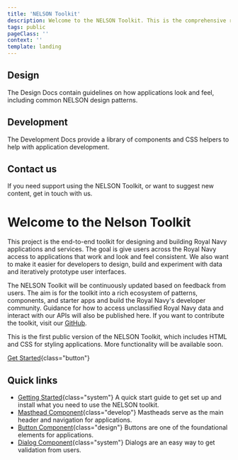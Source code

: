 ```yaml
---
title: 'NELSON Toolkit'
description: Welcome to the NELSON Toolkit. This is the comprehensive resource for designing & building Applications and services for the Royal Navy.
tags: public
pageClass: ''
context: ''
template: landing
---
```

<info-box class="design" link="/design" linktext="Read Documentation">

## Design

The Design Docs contain guidelines on how applications look and feel, including common NELSON design patterns.


</info-box>

<info-box class="develop" link="/develop" linktext="Read Documentation">

## Development

The Development Docs provide a library of components and CSS helpers to help with application development.

</info-box>

<info-box class="contact-us" link="/contact-us" linktext="Contact Us">

## Contact us

If you need support using the NELSON Toolkit, or want to suggest new content, get in touch with us.

</info-box>

<content-box class="span-2">

# Welcome to the Nelson Toolkit

This project is the end-to-end toolkit for designing and building Royal Navy applications and services. The goal is give users across the Royal Navy access to applications that work and look and feel consistent. We also want to make it easier for developers to design, build and experiment with data and iteratively prototype user interfaces. 

The NELSON Toolkit will be continuously updated based on feedback from users. The aim is for the toolkit into a rich ecosystem of patterns, components, and starter apps and build the Royal Navy's developer community. Guidance for how to access unclassified Royal Navy data and interact with our APIs will also be published here.  If you want to contribute the toolkit, visit our [GitHub](https://github.com/royal-navy/standards-toolkit).

This is the first public version of the NELSON Toolkit, which includes HTML and CSS for styling applications. More functionality will be available soon.  


[Get Started](/develop/){class="button"}

</content-box>

<content-box class="quick-links">

## Quick links

- [Getting Started](/develop/){class="system"}
  A quick start guide to get set up and install what you need to use the NELSON toolkit.
- [Masthead Component](/develop/components/masthead/){class="develop"}
  Mastheads serve as the main header and navigation for applications.
- [Button Component](/develop/components/buttons/){class="design"}
  Buttons are one of the foundational elements for applications.
- [Dialog Component](/develop/components/dialogs/){class="system"}
  Dialogs are an easy way to get validation from users.
</content-box>

